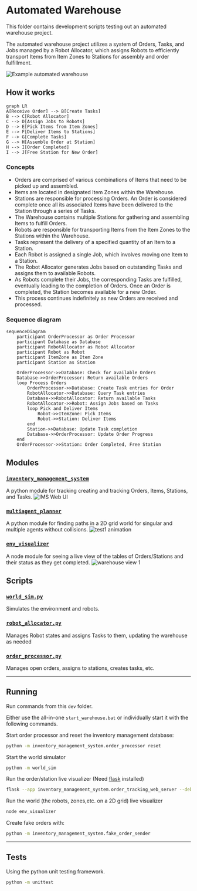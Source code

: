 # Automated Warehouse

This folder contains development scripts testing out an automated warehouse project.

The automated warehouse project utilizes a system of Orders, Tasks, and Jobs managed by a Robot Allocator, which assigns Robots to efficiently transport Items from Item Zones to Stations for assembly and order fulfillment.

![Example automated warehouse](../media/media_automated_warehouse_example1.gif)

## How it works

```mermaid
graph LR
A[Receive Order] --> B[Create Tasks]
B --> C[Robot Allocator]
C --> D[Assign Jobs to Robots]
D --> E[Pick Items from Item Zones]
E --> F[Deliver Items to Stations]
F --> G[Complete Tasks]
G --> H[Assemble Order at Station]
H --> I[Order Completed]
I --> J[Free Station for New Order]
```

### Concepts

* Orders are comprised of various combinations of Items that need to be picked up and assembled.
* Items are located in designated Item Zones within the Warehouse.
* Stations are responsible for processing Orders. An Order is considered complete once all its associated Items have been delivered to the Station through a series of Tasks.
* The Warehouse contains multiple Stations for gathering and assembling Items to fulfill Orders.
* Robots are responsible for transporting Items from the Item Zones to the Stations within the Warehouse.
* Tasks represent the delivery of a specified quantity of an Item to a Station.
* Each Robot is assigned a single Job, which involves moving one Item to a Station.
* The Robot Allocator generates Jobs based on outstanding Tasks and assigns them to available Robots.
* As Robots complete their Jobs, the corresponding Tasks are fulfilled, eventually leading to the completion of Orders. Once an Order is completed, the Station becomes available for a new Order.
* This process continues indefinitely as new Orders are received and processed.

### Sequence diagram

```mermaid
sequenceDiagram
    participant OrderProcessor as Order Processor
    participant Database as Database
    participant RobotAllocator as Robot Allocator
    participant Robot as Robot
    participant ItemZone as Item Zone
    participant Station as Station

    OrderProcessor->>Database: Check for available Orders
    Database->>OrderProcessor: Return available Orders
    loop Process Orders
        OrderProcessor->>Database: Create Task entries for Order
        RobotAllocator->>Database: Query Task entries
        Database->>RobotAllocator: Return available Tasks
        RobotAllocator->>Robot: Assign Jobs based on Tasks
        loop Pick and Deliver Items
            Robot->>ItemZone: Pick Items
            Robot->>Station: Deliver Items
        end
        Station->>Database: Update Task completion
        Database->>OrderProcessor: Update Order Progress
    end
    OrderProcessor->>Station: Order Completed, Free Station
```

## Modules

### [`inventory_management_system`](inventory_management_system/)

A python module for tracking creating and tracking Orders, Items, Stations, and Tasks.
![IMS Web UI](inventory_management_system/ims_example.png)

### [`multiagent_planner`](multiagent_planner/)

A python module for finding paths in a 2D grid world for singular and multiple agents without collisions.
![test1 animation](../media/scenario4.gif)

### [`env_visualizer`](env_visualizer/)

A node module for seeing a live view of the tables of Orders/Stations and their status as they get completed.
![warehouse view 1](../media/warehouse_view1.jpg)

## Scripts

### [`world_sim.py`](world_sim.py)

Simulates the environment and robots.

### [`robot_allocator.py`](robot_allocator.py)

Manages Robot states and assigns Tasks to them, updating the warehouse as needed

### [`order_processor.py`]([inventory_management_system/order_processor.py])

Manages open orders, assigns to stations, creates tasks, etc.

---

## Running

Run commands from this `dev` folder.

Either use the all-in-one `start_warehouse.bat` or individually start it with the following commands.

Start order processor and reset the inventory management database:

```sh
python -m inventory_management_system.order_processor reset
```

Start the world simulator

```sh
python -m world_sim
```

Run the order/station live visualizer (Need [flask](https://flask.palletsprojects.com/en/2.2.x/installation/) installed)

```sh
flask --app inventory_management_system.order_tracking_web_server --debug run
```

Run the world (the robots, zones,etc. on a 2D grid) live visualizer

```sh
node env_visualizer
```

Create fake orders with:

```sh
python -m inventory_management_system.fake_order_sender
```

---

## Tests

Using the python unit testing framework.

```sh
python -m unittest
```
